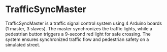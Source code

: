 # TrafficSyncMaster
 TrafficSyncMaster is a traffic signal control system using 4 Arduino boards (1 master, 3 slaves). The master synchronizes the traffic lights, while a pedestrian button triggers a 9-second red light for safe crossing. The system ensures synchronized traffic flow and pedestrian safety on a simulated street.
